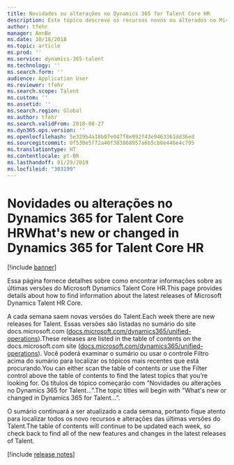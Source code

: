 ```yaml
---
title: Novidades ou alterações no Dynamics 365 for Talent Core HR
description: Este tópico descreve os recursos novos ou alterados no Microsoft Dynamics 365 for Talent Core HR.
author: tfehr
manager: AnnBe
ms.date: 10/18/2018
ms.topic: article
ms.prod: ''
ms.service: dynamics-365-talent
ms.technology: ''
ms.search.form: ''
audience: Application User
ms.reviewer: tfehr
ms.search.scope: Talent
ms.custom: ''
ms.assetid: ''
ms.search.region: Global
ms.author: tfehr
ms.search.validFrom: 2018-08-27
ms.dyn365.ops.version: ''
ms.openlocfilehash: 5e329b4a18b07e047f8e992f43e9463361dd36ed
ms.sourcegitcommit: 0f530e5f72a40f383868957a6b5cb0e446e4c795
ms.translationtype: HT
ms.contentlocale: pt-BR
ms.lasthandoff: 01/29/2019
ms.locfileid: "303199"
---
```

# <a name="whats-new-or-changed-in-dynamics-365-for-talent-core-hr"></a><span data-ttu-id="65050-103">Novidades ou alterações no Dynamics 365 for Talent Core HR</span><span class="sxs-lookup"><span data-stu-id="65050-103">What's new or changed in Dynamics 365 for Talent Core HR</span></span> 

[!include [banner](includes/banner.md)]

<span data-ttu-id="65050-104">Essa página fornece detalhes sobre como encontrar informações sobre as últimas versões do Microsoft Dynamics Talent Core HR.</span><span class="sxs-lookup"><span data-stu-id="65050-104">This page provides details about how to find information about the latest releases of Microsoft Dynamics Talent HR Core.</span></span>

<span data-ttu-id="65050-105">A cada semana saem novas versões do Talent.</span><span class="sxs-lookup"><span data-stu-id="65050-105">Each week there are new releases for Talent.</span></span> <span data-ttu-id="65050-106">Essas versões são listadas no sumário do site docs.microsoft.com ([docs.microsoft.com/dynamics365/unified-operations](../index.md)).</span><span class="sxs-lookup"><span data-stu-id="65050-106">These releases are listed in the table of contents on the docs.microsoft.com site ([docs.microsoft.com/dynamics365/unified-operations](../index.md)).</span></span> <span data-ttu-id="65050-107">Você poderá examinar o sumário ou usar o controle Filtro acima do sumário para localizar os tópicos mais recentes que está procurando.</span><span class="sxs-lookup"><span data-stu-id="65050-107">You can either scan the table of contents or use the Filter control above the table of contents to find the latest topics that you’re looking for.</span></span> <span data-ttu-id="65050-108">Os títulos de tópico começarão com "Novidades ou alterações no Dynamics 365 for Talent…”.</span><span class="sxs-lookup"><span data-stu-id="65050-108">The topic titles will begin with "What's new or changed in Dynamics 365 for Talent…”.</span></span>

<span data-ttu-id="65050-109">O sumário continuará a ser atualizado a cada semana, portanto fique atento para localizar todos os novo recursos e alterações das últimas versões do Talent.</span><span class="sxs-lookup"><span data-stu-id="65050-109">The table of contents will continue to be updated each week, so check back to find all of the new features and changes in the latest releases of Talent.</span></span>

[!include [release notes](../fin-and-ops/includes/release-notes.md)]
